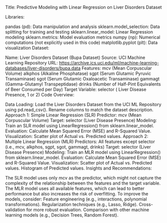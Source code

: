 Title: Predictive Modeling with Linear Regression on Liver Disorders Dataset

Libraries:

pandas (pd): Data manipulation and analysis
sklearn.model_selection: Data splitting for training and testing
sklearn.linear_model: Linear Regression modeling
sklearn.metrics: Model evaluation metrics
numpy (np): Numerical computations (not explicitly used in this code)
matplotlib.pyplot (plt): Data visualization
Dataset:

Name: Liver Disorders Dataset (Bupa Dataset)
Source: UCI Machine Learning Repository
URL: https://archive.ics.uci.edu/ml/machine-learning-databases/liver-disorders/bupa.data
Features:
mcv (Mean Corpuscular Volume)
alkphos (Alkaline Phosphatase)
sgpt (Serum Glutamic Pyruvic Transaminase)
sgot (Serum Glutamic Oxaloacetic Transaminase)
gammagt (Gamma-Glutamyl Transpeptidase)
drinks (Number of Half-Pint Equivalents of Beer Consumed per Day)
Target Variable:
selector ( Liver Disease Presence, 1 or 2)
Code Overview:

Data Loading:
Load the Liver Disorders Dataset from the UCI ML Repository using pd.read_csv().
Rename columns to match the dataset description.
Approach 1: Simple Linear Regression (SLR)
Predictor: mcv (Mean Corpuscular Volume)
Target: selector (Liver Disease Presence)
Modeling: Train an SLR model using LinearRegression() from sklearn.linear_model.
Evaluation: Calculate Mean Squared Error (MSE) and R-Squared Value.
Visualization: Scatter plot of Actual vs. Predicted values.
Approach 2: Multiple Linear Regression (MLR)
Predictors: All features except selector (i.e., mcv, alkphos, sgpt, sgot, gammagt, drinks)
Target: selector (Liver Disease Presence)
Modeling: Train an MLR model using LinearRegression() from sklearn.linear_model.
Evaluation: Calculate Mean Squared Error (MSE) and R-Squared Value.
Visualization:
Scatter plot of Actual vs. Predicted values.
Histogram of Predicted values.
Insights and Recommendations:

The SLR model uses only mcv as the predictor, which might not capture the complexity of the relationship between the features and the target variable.
The MLR model uses all available features, which can lead to better performance but also increases the risk of overfitting.
To improve the models, consider:
Feature engineering (e.g., interactions, polynomial transformations).
Regularization techniques (e.g., Lasso, Ridge).
Cross-validation for more robust evaluation.
Comparison with other machine learning models (e.g., Decision Trees, Random Forest).
